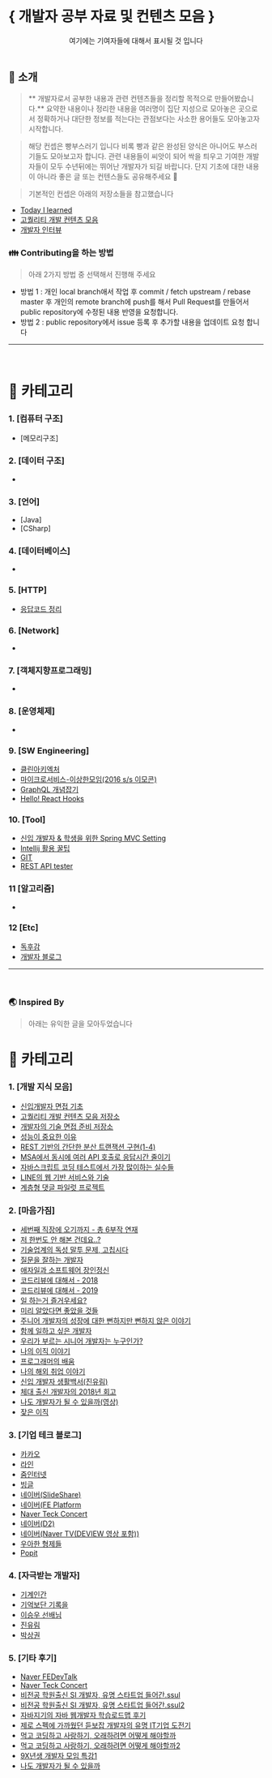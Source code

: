 # { 개발자 공부 자료 및 컨텐츠 모음 }

<div align=center>
	여기에는 기여자들에 대해서 표시될 것 입니다
</div>

</br>

## :mega: 소개
> ** 개발자로서 공부한 내용과 관련 컨텐츠들을 정리할 목적으로 만들어봤습니다.**
> 요약한 내용이나 정리한 내용을 여러명이 집단 지성으로 모아놓은 곳으로서 
> 정확하거나 대단한 정보를 적는다는 관점보다는 사소한 용어들도 모아놓고자 시작합니다. 

> 해당 컨셉은 빵부스러기 입니다 비록 빵과 같은 완성된 양식은 아니어도 부스러기들도 모아보고자 합니다. 
> 관련 내용들이 씨앗이 되어 싹을 틔우고 기여한 개발자들이 모두 수년뒤에는 뛰어난 개발자가 되길 바랍니다. 
> 단지 기초에 대한 내용이 아니라 좋은 글 또는 컨텐스들도 공유해주세요 :pray:

> 기본적인 컨셉은 아래의 저장소들을 참고했습니다
- [Today I learned](https://github.com/study-backend/TIL)
- [고퀄리티 개발 컨텐츠 모음](https://github.com/study-backend/goQuality-dev-contents)
- [개발자 인터뷰](https://github.com/study-backend/Interview_Question_for_Beginner)

### :family: Contributing을 하는 방법 
> 아래 2가지 방법 중 선택해서 진행해 주세요 

- 방법 1 : 개인 local branch애서 작업 후 commit / fetch upstream / rebase master 후 
          개인의 remote branch에 push를 해서 Pull Request를 만들어서 public repository에 수정된 내용 반영을 요청합니다.
- 방법 2 : public repository에서 issue 등록 후 추가할 내용을 업데이트 요청 합니다

-------------------------------------------
</br>

# :mag_right: 카테고리

### 1. [컴퓨터 구조]
- [메모리구조]

### 2. [데이터 구조]
- 

### 3. [언어]
- [Java]
- [CSharp]

### 4. [데이터베이스]
- 

### 5. [HTTP]
- [응답코드 정리](https://km0830.tistory.com/33?category=788307)

### 6. [Network]
- 

### 7. [객체지향프로그래밍]
- 

### 8. [운영체제]
- 

### 9. [SW Engineering]
- [클린아키엑처](https://brunch.co.kr/@springboot/228#comment)
- [마이크로서비스-이상한모임(2016 s/s 이모콘)](https://www.youtube.com/watch?v=mCTRkN1Hny0)
- [GraphQL 개념잡기](https://tech.kakao.com/2019/08/01/graphql-basic/)
- [Hello! React Hooks](https://ahnheejong.name/articles/hello-react-hooks/)

### 10. [Tool]
- [신입 개발자 & 학생을 위한 Spring MVC Setting](https://www.popit.kr/%EC%8B%A0%EC%9E%85-%EA%B0%9C%EB%B0%9C%EC%9E%90-%ED%95%99%EC%83%9D%EC%9D%84-%EC%9C%84%ED%95%9C-spring-mvc-setting-1%ED%8E%B8/?_fr=dable&utm_source=dable)
- [Intellij 활용 꿀팁](https://www.popit.kr/%EC%9D%B8%ED%85%94%EB%A6%ACj-%ED%99%9C%EC%9A%A9-%EA%BF%80%ED%8C%81-42%EA%B0%80%EC%A7%80-%EC%A0%95%EB%A6%AC/?_fr=dable&utm_source=dable)
- [GIT](https://github.com/Integerous/git-tips)
- [REST API tester](https://www.swapi.co)

### 11 [알고리즘]
- 

### 12 [Etc]
- [독후감](https://devjang.github.io/categories/book/)
- [개발자 블로그](https://awesome-devblog.netlify.com)

-------------------------------------
</br>

### :earth_asia: Inspired By
> 아래는 유익한 글을 모아두었습니다 

# :mag_right: 카테고리

### 1. [개발 지식 모음]
- [신입개발자 면접 기초](https://jeong-pro.tistory.com/category/%EC%8B%A0%EC%9E%85%20%EA%B0%9C%EB%B0%9C%EC%9E%90%20%EB%A9%B4%EC%A0%91%20%EA%B8%B0%EC%B4%88)
- [고퀄리티 개발 컨텐츠 모음 저장소](https://github.com/Integerous/goQuality-dev-contents/blob/master/README.md)
- [개발자의 기술 면접 준비 저장소](https://github.com/JaeYeopHan/Interview_Question_for_Beginner)
- [성능이 중요한 이유](https://developers.google.com/web/fundamentals/performance/why-performance-matters/)
- [REST 기반의 간단한 분산 트랜잭션 구현(1-4)](https://www.popit.kr/rest-%ea%b8%b0%eb%b0%98%ec%9d%98-%ea%b0%84%eb%8b%a8%ed%95%9c-%eb%b6%84%ec%82%b0-%ed%8a%b8%eb%9e%9c%ec%9e%ad%ec%85%98-%ea%b5%ac%ed%98%84-1%ed%8e%b8/?utm_source=popit&utm_campaign=notice)
- [MSA에서 동시에 여러 API 호출로 응답시간 줄이기](https://www.popit.kr/msa%EC%97%90%EC%84%9C-%EB%8F%99%EC%8B%9C%EC%97%90-%EC%97%AC%EB%9F%AC-api-%ED%98%B8%EC%B6%9C%EB%A1%9C-%EC%9D%91%EB%8B%B5-%EC%8B%9C%EA%B0%84-%EC%A4%84%EC%9D%B4%EA%B8%B0)
- [자바스크립트 코딩 테스트에서 가장 많이하는 실수들](https://medium.com/%EC%98%A4%EB%8A%98%EC%9D%98-%ED%94%84%EB%A1%9C%EA%B7%B8%EB%9E%98%EB%B0%8D/%EC%9E%90%EB%B0%94%EC%8A%A4%ED%81%AC%EB%A6%BD%ED%8A%B8-%EC%BD%94%EB%94%A9-%ED%85%8C%EC%8A%A4%ED%8A%B8%EC%97%90%EC%84%9C-%EA%B0%80%EC%9E%A5-%EB%A7%8E%EC%9D%B4%ED%95%98%EB%8A%94-%EC%8B%A4%EC%88%98%EB%93%A4-a10df2c884c)
- [LINE의 웹 기반 서비스와 기술](https://engineering.linecorp.com/ko/blog/line-web-services-and-techs/)
- [계층형 댓글 파일럿 프로젝트](https://zuminternet.github.io/ZUM-Pilot-ryudung/)

### 2. [마음가짐]
- [세번째 직장에 오기까지 - 총 6부작 연재](https://jojoldu.tistory.com/277?category=689637)
- [저 한번도 안 해본 건데요..?](https://brunch.co.kr/@sweetnsour/3)    
- [기술업계의 독성 말투 문제, 고칩시다](https://edykim.com/ko/post/tech-has-a-toxic-tone-problem-lets-fix-it/)
- [질문을 잘하는 개발자](https://jbee.io/essay/good_questionor/)
- [애자일과 소프트웨어 장인정신](https://brunch.co.kr/@cleancode/39)
- [코드리뷰에 대해서 - 2018](https://www.slideshare.net/codetemplate/2018-01code-review-95601233)
- [코드리뷰에 대해서 - 2019](https://www.slideshare.net/codetemplate/2019-11code-review)
- [일 하는거 즐거우세요?](https://brunch.co.kr/@andkakao/118)
- [미리 알았다면 좋았을 것들](https://speakerdeck.com/jaeyeophan/miri-alassdamyeon-johasseul-geosdeul)
- [주니어 개발자의 성장에 대한 뻔하지만 뻔하지 않은 이야기](https://speakerdeck.com/jaeyeophan/junieo-gaebaljayi-seongjange-daehaeseo)
- [함께 일하고 싶은 개발자](https://speakerdeck.com/jaeyeophan/gdg-campus-2018-meetup-balpyojaryo-hamgge-ilhago-sipeun-gaebalja)
- [우리가 부르는 시니어 개발자는 누구인가?](http://woowabros.github.io/woowabros/2017/07/03/senior.html)
- [나의 이직 이야기](https://www.slideshare.net/ssuser69b63d1/ss-82150195)
- [프로그래머의 배움](slideshare.net/HeejongAhn/ss-152627139)
- [나의 해외 취업 이야기](https://www.slideshare.net/deoratore/ss-148684326)
- [신입 개발자 생활백서(진유림)](https://www.slideshare.net/jayjin0427/ss-71896768)
- [체대 출신 개발자의 2018년 회고](https://ryan-han.com/post/memoirs/memoirs2018/)
- [나도 개발자가 될 수 있을까(영상)](https://www.edwith.org/sef-2019/joinLectures/24506)
- [잦은 이직](https://blog.outsider.ne.kr/1445?category=1)


### 3. [기업 테크 블로그]
- [카카오](https://tech.kakao.com/)
- [라인](https://engineering.linecorp.com/ko/blog/)
- [줌인터넷](https://zuminternet.github.io/)
- [빙글](https://medium.com/vingle-tech-blog)
- [네이버(SlideShare)](https://www.slideshare.net/NaverEngineering/presentations)
- [네이버(FE Platform](https://medium.com/naver-fe-platform/archive)
- [Naver Teck Concert](http://techcon.naver.com/)
- [네이버(D2)](https://d2.naver.com/home)
- [네이버(Naver TV(DEVIEW 영상 포함))](https://tv.naver.com/naverd2)
- [우아한 형제들](http://woowabros.github.io/)
- [Popit](https://www.popit.kr/)

### 4. [자극받는 개발자]
- [기계인간](https://johngrib.github.io/)
- [기억보단 기록을](https://jojoldu.tistory.com/)
- [이승우 선배님](https://github.com/asbubam/resume)
- [진유림](https://milooy.wordpress.com/)
- [박상권](https://github.com/ParkSangGwon/Introduce)

### 5. [기타 후기]
- [Naver FEDevTalk](https://github.com/NAVER-FEPlatform/FEDevtalk)
- [Naver Teck Concert](https://blog.martinwork.co.kr/review/2019/04/11/2019-04-11-naver-tech-review.html)
- [비전공 학원출신 SI 개발자, 유명 스타트업 들어간.ssul](https://jojoldu.tistory.com/247?category=717426)
- [비전공 학원출신 SI 개발자, 유명 스타트업 들어간.ssul2](https://devjang.github.io/2017/11/16/2017-11-16-okky/)
- [자바지기의 자바 웹개발자 학습로드맵 후기](https://jojoldu.tistory.com/46?category=717426)
- [제로 스펙에 가까웠던 듣보잡 개발자의 유명 IT기업 도전기](https://jojoldu.tistory.com/280?category=717426)
- [먹고 코딩하고 사랑하기, 오래하려면 어떻게 해야할까](https://devjang.github.io/2016/06/19/2016-06-19-ksug/)
- [먹고 코딩하고 사랑하기, 오래하려면 어떻게 해야할까2](https://jojoldu.tistory.com/24)
- [9X년생 개발자 모임 특강1](https://devjang.github.io/2016/06/24/2016-06-24-9xd/)
- [나도 개발자가 될 수 있을까](https://blog.naver.com/gurehfdl123/221518991331)
